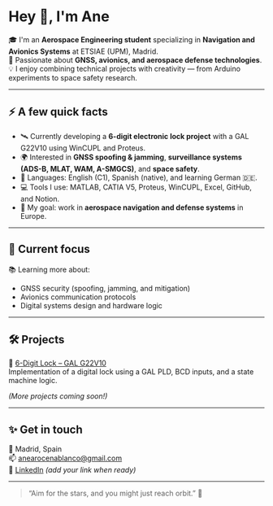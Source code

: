 # Hey 👋, I'm Ane

🎓 I'm an **Aerospace Engineering student** specializing in **Navigation and Avionics Systems** at ETSIAE (UPM), Madrid.  
🚀 Passionate about **GNSS, avionics, and aerospace defense technologies**.  
💡 I enjoy combining technical projects with creativity — from Arduino experiments to space safety research.  

---

## ⚡ A few quick facts

- 🛰️ Currently developing a **6-digit electronic lock project** with a GAL G22V10 using WinCUPL and Proteus.  
- 🌍 Interested in **GNSS spoofing & jamming**, **surveillance systems (ADS-B, MLAT, WAM, A-SMGCS)**, and **space safety**.  
- 💬 Languages: English (C1), Spanish (native), and learning German 🇩🇪.  
- 💻 Tools I use: MATLAB, CATIA V5, Proteus, WinCUPL, Excel, GitHub, and Notion.  
- 🎯 My goal: work in **aerospace navigation and defense systems** in Europe.  

---

## 🧠 Current focus

📚 Learning more about:
- GNSS security (spoofing, jamming, and mitigation)  
- Avionics communication protocols  
- Digital systems design and hardware logic  

---

## 🛠️ Projects

🔹 [6-Digit Lock – GAL G22V10](https://github.com/anearocena/6-Digit-Lock--Proteus---WinCupl)  
Implementation of a digital lock using a GAL PLD, BCD inputs, and a state machine logic.  

*(More projects coming soon!)*

---

## ✨ Get in touch
📍 Madrid, Spain  
📫 [anearocenablanco@gmail.com](mailto:anearocenablanco@gmail.com)  
💼 [LinkedIn](https://www.linkedin.com) *(add your link when ready)*  

---

> “Aim for the stars, and you might just reach orbit.” 🚀
